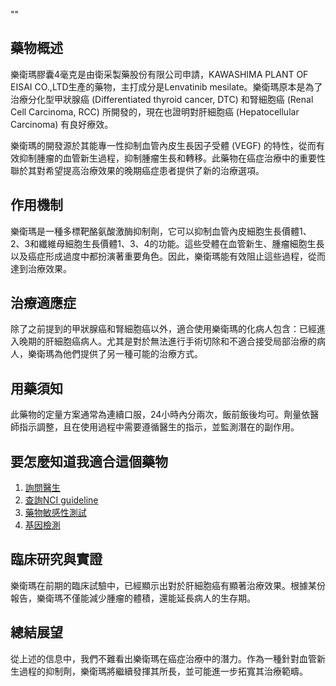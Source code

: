 ""
## 藥物概述
樂衛瑪膠囊4毫克是由衛采製藥股份有限公司申請，KAWASHIMA PLANT OF EISAI CO.,LTD生產的藥物，主打成分是Lenvatinib mesilate。樂衛瑪原本是為了治療分化型甲狀腺癌 (Differentiated thyroid cancer, DTC) 和腎細胞癌 (Renal Cell Carcinoma, RCC) 所開發的，現在也證明對肝細胞癌 (Hepatocellular Carcinoma) 有良好療效。

樂衛瑪的開發源於其能專一性抑制血管內皮生長因子受體 (VEGF) 的特性，從而有效抑制腫瘤的血管新生過程，抑制腫瘤生長和轉移。此藥物在癌症治療中的重要性聯於其對希望提高治療效果的晚期癌症患者提供了新的治療選項。

## 作用機制
樂衛瑪是一種多標靶酪氨酸激酶抑制劑，它可以抑制血管內皮細胞生長價體1、2、3和纖維母細胞生長價體1、3、4的功能。這些受體在血管新生、腫瘤細胞生長以及癌症形成過度中都扮演著重要角色。因此，樂衛瑪能有效阻止這些過程，從而達到治療效果。

## 治療適應症
除了之前提到的甲狀腺癌和腎細胞癌以外，適合使用樂衛瑪的化病人包含：已經進入晚期的肝細胞癌病人。尤其是對於無法進行手術切除和不適合接受局部治療的病人，樂衛瑪為他們提供了另一種可能的治療方式。

## 用藥須知
此藥物的定量方案通常為連續口服，24小時內分兩次，飯前飯後均可。劑量依醫師指示調整，且在使用過程中需要遵循醫生的指示，並監測潛在的副作用。

## 要怎麼知道我適合這個藥物
1. [詢問醫生](./text/1-1.html)
2. [查詢NCI guideline](./text/1-2.html)
3. [藥物敏感性測試](./text/1-3.html)
4. [基因檢測](./text/1-4.html)

## 臨床研究與實證
樂衛瑪在前期的臨床試驗中，已經顯示出對於肝細胞癌有顯著治療效果。根據某份報告，樂衛瑪不僅能減少腫瘤的體積，還能延長病人的生存期。

## 總結展望
從上述的信息中，我們不難看出樂衛瑪在癌症治療中的潛力。作為一種針對血管新生過程的抑制劑，樂衛瑪將繼續發揮其所長，並可能進一步拓寬其治療範疇。
